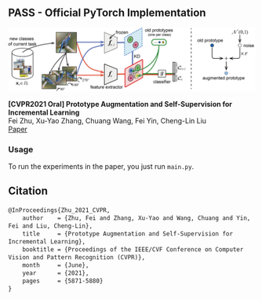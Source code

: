 ## PASS - Official PyTorch Implementation

<img src="./framework.png" width="650">

**[CVPR2021 Oral] Prototype Augmentation and Self-Supervision for Incremental Learning**<br>
Fei Zhu, Xu-Yao Zhang, Chuang Wang,  Fei Yin, Cheng-Lin Liu<br>
[Paper](https://openaccess.thecvf.com/content/CVPR2021/papers/Zhu_Prototype_Augmentation_and_Self-Supervision_for_Incremental_Learning_CVPR_2021_paper.pdf)
### Usage 
To run the experiments in the paper, you just run `main.py`.

## Citation 
```
@InProceedings{Zhu_2021_CVPR,
    author    = {Zhu, Fei and Zhang, Xu-Yao and Wang, Chuang and Yin, Fei and Liu, Cheng-Lin},
    title     = {Prototype Augmentation and Self-Supervision for Incremental Learning},
    booktitle = {Proceedings of the IEEE/CVF Conference on Computer Vision and Pattern Recognition (CVPR)},
    month     = {June},
    year      = {2021},
    pages     = {5871-5880}
}
```
